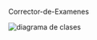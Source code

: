Corrector-de-Examenes

![diagrama de clases](https://raw.githubusercontent.com/cristianicolasuarez/Corrector-de-Examenes/master/Diagrama-de-clases.png)
